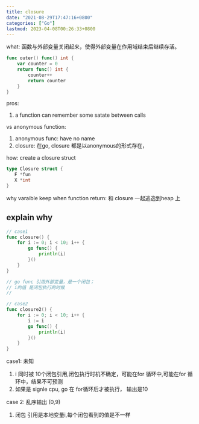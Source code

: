 ```yaml
---
title: closure
date: "2021-08-29T17:47:16+0800"
categories: ["Go"]
lastmod: 2023-04-08T00:26:33+0800
---
```



what: 函数与外部变量关闭起来，使得外部变量在作用域结束后继续存活。
```go
func outer() func() int {
	var counter = 0
	return func() int {
		counter++
		return counter
	}
}
```


pros:
1.  a function can remember some satate between   calls

vs  anonymous  function:   
1. anonymous func: have no name
2. closure: 在go, closure 都是以anonymous的形式存在，

how: create  a   closure   struct  
 ```go
type Closure struct {
	F *fun
	X *int
}
```
why varaible  keep when function return:
和 closure 一起逃逸到heap 上


## explain why

```go
// case1
func closure() {
	for i := 0; i < 10; i++ {
		go func() {
			println(i)
		}()
	}
}

// go func 引用外部变量，是一个闭包； 
// i的值 是闭包执行的时候 
//

// case2
func closure2() {
	for i := 0; i < 10; i++ {
		i := i
		go func() {
			println(i)
		}()
	}
}
```


case1: 未知 
1. i 同时被 10个闭包引用,闭包执行时机不确定，可能在for 循环中,可能在for 循环中，结果不可预测
2. 如果是 signle cpu, go 在 for循环后才被执行， 输出是10

case 2: 乱序输出 (0,9)
1. 闭包 引用是本地变量i,每个闭包看到的值是不一样

